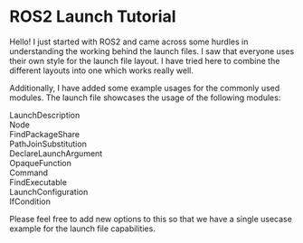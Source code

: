 # ROS2 Launch Tutorial

Hello! I just started with ROS2 and came across some hurdles in understanding the working behind the launch files. I saw that everyone uses their 
own style for the launch file layout. I have tried here to combine the different layouts into one which works really well.

Additionally, I have added some example usages for the commonly used modules. The launch file showcases the usage of the following modules:

LaunchDescription  
Node  
FindPackageShare  
PathJoinSubstitution  
DeclareLaunchArgument  
OpaqueFunction  
Command   
FindExecutable   
LaunchConfiguration  
IfCondition  

Please feel free to add new options to this so that we have a single usecase example for the launch file capabilities.
